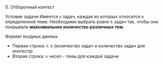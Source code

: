 D. Отборочный контест

Условие задачи
Имеется `n` задач, каждая из которых относится к определенной теме. Необходимо выбрать ровно `k` задач так, чтобы они покрывали **максимальное количество различных тем**.

Формат входных данных
- Первая строка: `n k` (количество задач и количество задач для контеста)
- Вторая строка: `n` чисел - темы для каждой задачи